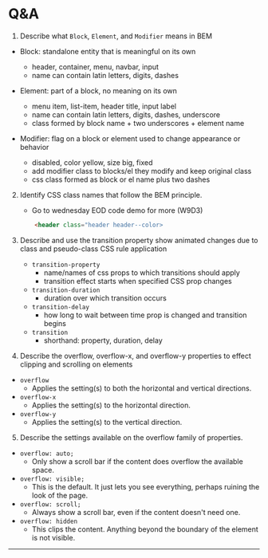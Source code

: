 # Q&A

1. Describe what `Block`, `Element`, and `Modifier` means in BEM

- Block: standalone entity that is meaningful on its own

  - header, container, menu, navbar, input
  - name can contain latin letters, digits, dashes

- Element: part of a block, no meaning on its own

  - menu item, list-item, header title, input label
  - name can contain latin letters, digits, dashes, underscore
  - class formed by block name + two underscores + element name

- Modifier: flag on a block or element used to change appearance or behavior
  - disabled, color yellow, size big, fixed
  - add modifier class to blocks/el they modify and keep original class
  - css class formed as block or el name plus two dashes

2. Identify CSS class names that follow the BEM principle.

   - Go to wednesday EOD code demo for more (W9D3)

   ```html
       <header class="header header--color>
   ```

3. Describe and use the transition property show animated changes due to class and pseudo-class CSS rule application

   - `transition-property`
     - name/names of css props to which transitions should apply
     - transition effect starts when specified CSS prop changes
   - `transition-duration`
     - duration over which transition occurs
   - `transition-delay`
     - how long to wait between time prop is changed and transition begins
   - `transition`
     - shorthand: property, duration, delay

4. Describe the overflow, overflow-x, and overflow-y properties to effect clipping and scrolling on elements

- `overflow`
  - Applies the setting(s) to both the horizontal and vertical directions.
- `overflow-x`
  - Applies the setting(s) to the horizontal direction.
- `overflow-y`
  - Applies the setting(s) to the vertical direction.

5. Describe the settings available on the overflow family of properties.

- `overflow: auto;`
  - Only show a scroll bar if the content does overflow the available space.
- `overflow: visible;`
  - This is the default. It just lets you see everything, perhaps ruining the look of the page.
- `overflow: scroll;`
  - Always show a scroll bar, even if the content doesn't need one.
- `overflow: hidden`
  - This clips the content. Anything beyond the boundary of the element is not visible.

---
